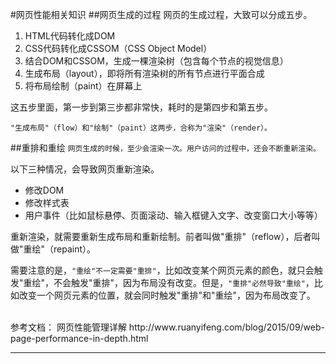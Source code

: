 #网页性能相关知识
##网页生成的过程
网页的生成过程，大致可以分成五步。

1. HTML代码转化成DOM
2. CSS代码转化成CSSOM（CSS Object Model）
3. 结合DOM和CSSOM，生成一棵渲染树（包含每个节点的视觉信息）
4. 生成布局（layout），即将所有渲染树的所有节点进行平面合成
5. 将布局绘制（paint）在屏幕上

这五步里面，第一步到第三步都非常快，耗时的是第四步和第五步。

`"生成布局"（flow）和"绘制"（paint）这两步，合称为"渲染"（render）。`

##重排和重绘
`网页生成的时候，至少会渲染一次。用户访问的过程中，还会不断重新渲染。`

以下三种情况，会导致网页重新渲染。

* 修改DOM
* 修改样式表
* 用户事件（比如鼠标悬停、页面滚动、输入框键入文字、改变窗口大小等等）

重新渲染，就需要重新生成布局和重新绘制。前者叫做"重排"（reflow），后者叫做"重绘"（repaint）。

需要注意的是，`"重绘"不一定需要"重排"`，比如改变某个网页元素的颜色，就只会触发"重绘"，不会触发"重排"，因为布局没有改变。但是，`"重排"必然导致"重绘"`，比如改变一个网页元素的位置，就会同时触发"重排"和"重绘"，因为布局改变了。








<br>
参考文档：   
网页性能管理详解      
http://www.ruanyifeng.com/blog/2015/09/web-page-performance-in-depth.html   
<hr>